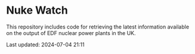 # Nuke Watch

This repository includes code for retrieving the latest information available on the output of EDF nuclear power plants in the UK.

Last updated: 2024-07-04 21:11